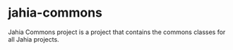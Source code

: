 jahia-commons
=============

Jahia Commons project is a project that contains the commons classes for all Jahia projects.
